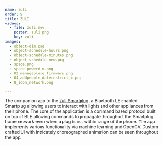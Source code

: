 ```yaml
---
name: zuli
order: 9
title: ZULI
videos:
  - file: zuli.mov
    poster: zuli.png
    key: zuli
images:
  - object-dim.png
  - object-schedule-hours.png
  - object-schedule-minutes.png
  - object-schedule-new.png
  - space.png
  - space_powerdim.png
  - 02_manageplace_firmware.png
  - 04_addpeople_daterestrict_c.png
  - 8_icon_network.png                       

---
```

The companion app to the [Zuli Smartplug](https://zuli.io/), a Bluetooth LE enabled Smartplug allowing users to interact with lights and other appliances from their phone. The core of the application is a command based protocol built on top of BLE allowing commands to propagate throughout the Smartplug home network even when a plug is not within range of the phone. The app implements various functionality via machine learning and OpenCV. Custom crafted UI with intricately choreographed animation can be seen throughout the app.
